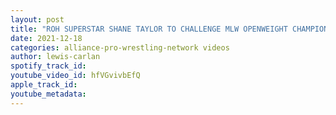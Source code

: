 ```yaml
---
layout: post
title: "ROH SUPERSTAR SHANE TAYLOR TO CHALLENGE MLW OPENWEIGHT CHAMPION ALEX KANE?"
date: 2021-12-18
categories: alliance-pro-wrestling-network videos
author: lewis-carlan
spotify_track_id: 
youtube_video_id: hfVGvivbEfQ
apple_track_id: 
youtube_metadata: 
---
```

